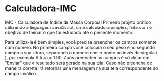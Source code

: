 # Calculadora-IMC
IMC - Calculadora de Índice de Massa Corporal
Primeiro projeto prático utilizando a linguagem JavaScript, uma calculadora simples, feita com o obejtivo de treinar o que foi estudado até o presente momento.

Para utiliza-la é bem simples, você precisa preencher os campos somente com numero. No primeiro campo você colocará o seu peso e no segundo campo a sua altura, separando o numero com o ponto ao invés da virgula ( . ), por exemplo Altura = 1.90.
Após preencher os campos é só clicar em "Enviar" que o resultado será gerado na sua tela. Caso não preencha de maneira correta irá retornar uma mensagem na sua tela correspondente ao campo inválido.
